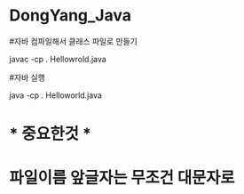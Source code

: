 # DongYang_Java

#자바 컴파일해서 클래스 파일로 만들기

javac -cp .  Hellowrold.java

#자바 실행

java -cp . Helloworld.java

# * 중요한것 * 
# 파일이름 앞글자는 무조건 대문자로 
